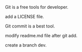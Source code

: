 Git is a free tools for developer.

add a LICENSE file.

Git commit is a best tool.

modify readme.md file after git add.

create a branch dev.